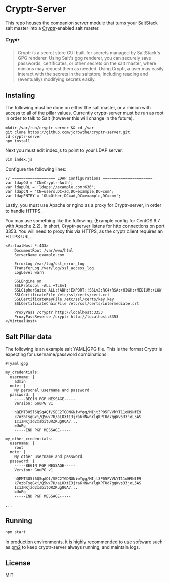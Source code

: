 # Cryptr-Server
This repo houses the companion server module that turns your SaltStack salt master into a  [Cryptr](https://github.com/jcrowthe/cryptr)-enabled salt master.

##### Cryptr
> Cryptr is a secret store GUI built for secrets managed by SaltStack's GPG renderer. Using Salt's gpg renderer, you can securely save passwords, certificates, or other secrets on the salt master, where minions may request them as needed. Using Cryptr, a user may easily interact with the secrets in the saltstore, including reading and (eventually) modifying secrets easily.

Installing
----------
The following must be done on either the salt master, or a minion with access to all of the pillar values. Currently cryptr-server must be run as root in order to talk to Salt (however this will change in the future).

```
mkdir /var/run/cryptr-server && cd /var
git clone https://github.com/jcrowthe/cryptr-server.git
cd cryptr-server
npm install
```

Next you must edit index.js to point to your LDAP server.

```
vim index.js
```

Configure the following lines:

```
// =================== LDAP Configurations ======================
var ldapOU = 'CN=Cryptr-Auth';
var ldapURL = 'ldaps://example.com:636';
var ldapCN = 'CN=users,DC=ad,DC=example,DC=com';
var ldapENTRY = 'OU=Other,DC=ad,DC=example,DC=com';
```

Lastly, you must use Apache or nginx as a proxy for Cryptr-server, in order to handle HTTPS.

You may use something like the following. (Example config for CentOS 6.7 with Apache 2.2). In short, Cryptr-server listens for http connections on port 3353. You will need to proxy this via HTTPS, as the cryptr client requires an HTTPS URL.

```
<VirtualHost *:443>
    DocumentRoot /var/www/html
    ServerName example.com

    ErrorLog /var/log/ssl_error_log
    TransferLog /var/log/ssl_access_log
    LogLevel warn

    SSLEngine on
    SSLProtocol -ALL +TLSv1
    SSLCipherSuite ALL:!ADH:!EXPORT:!SSLv2:RC4+RSA:+HIGH:+MEDIUM:+LOW
    SSLCertificateFile /etc/ssl/certs/cert.crt
    SSLCertificateKeyFile /etc/ssl/certs/key.key
    SSLCertificateChainFile /etc/ssl/certs/intermediate.crt

    ProxyPass /cryptr http://localhost:3353
    ProxyPassReverse /cryptr http://localhost:3353
</VirtualHost>
```



Salt Pillar data
----------------

The following is an example salt YAML|GPG file. This is the format Cryptr is expecting for  username/password combinations.

```
#!yaml|gpg

my_credentials:
  username: |
    admin
  note: |
    My personal username and password
  password: |
    -----BEGIN PGP MESSAGE-----
    Version: GnuPG v1

    hQEMT3O5l6QSqAQf/SEC2TGDNGNiwYgg/MIjt3P05FVVkYT11oH9NfE9
    k7ozbTsgGxj/Q5w/7H/aLOXtI3jra6+NwnYlgKPTUd7ggWvs33joL5AS
    Ic1JNKjzd2xsbitQRZKug80A7...
    =UuPg
    -----END PGP MESSAGE-----

my_other_credentials:
  username: |
    root
  note: |
    My other username and password
  password: |
    -----BEGIN PGP MESSAGE-----
    Version: GnuPG v1

    hQEMT3O5l6QSqAQf/SEC2TGDNGNiwYgg/MIjt3P05FVVkYT11oH9NfE9
    k7ozbTsgGxj/Q5w/7H/aLOXtI3jra6+NwnYlgKPTUd7ggWvs33joL5AS
    Ic1JNKjzd2xsbitQRZKug80A7...
    =UuPg
    -----END PGP MESSAGE-----

...

```




Running
-------

```
npm start
```

In production environments, it is highly recommended to use software such as [pm2](https://www.npmjs.com/package/pm2) to keep cryptr-server always running, and maintain logs.


License
-------
MIT
